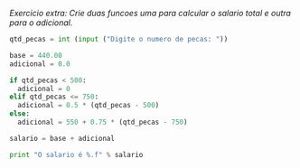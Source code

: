 _Exercicio extra: Crie duas funcoes uma para calcular o salario total e outra para o adicional._

```python  
qtd_pecas = int (input ("Digite o numero de pecas: "))

base = 440.00
adicional = 0.0

if qtd_pecas < 500:
  adicional = 0
elif qtd_pecas <= 750:
  adicional = 0.5 * (qtd_pecas - 500)
else:
  adicional = 550 + 0.75 * (qtd_pecas - 750)

salario = base + adicional

print "O salario é %.f" % salario

```
